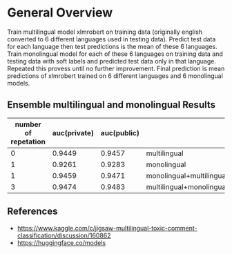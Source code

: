 # General Overview
Train multilingual model xlmrobert on training data (originally english converted to 6 different languages used in testing data). Predict test data for each language then test predictions is the mean of these 6 languages. Train monolingual model for each of these 6 languages on training data and testing data with soft labels and predicted test data only in that language. Repeated this provess until no further improvement. Final prediction is mean predictions of xlmrobert trained on 6 different languages and 6 monolingual models.

## Ensemble multilingual and monolingual Results

 number of repetation|auc(private)|auc(public)|used
 |---|---|---|---
 0|0.9449|0.9457|multilingual
 1|0.9261|0.9283|monolingual
 1|0.9459|0.9471|monolingual+multilingual
 3|0.9474|0.9483|multilingual+monolingual+multilingual+monolingual+multilingual+monolingual
 

## References
- https://www.kaggle.com/c/jigsaw-multilingual-toxic-comment-classification/discussion/160862
- https://huggingface.co/models
